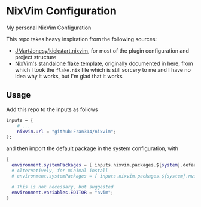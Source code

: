 # NixVim Configuration

My personal NixVim Configuration

This repo takes heavy inspiration from the following sources:

- [JMartJonesy/kickstart.nixvim](https://github.com/JMartJonesy/kickstart.nixvim),
  for most of the plugin configuration and project structure
- [NixVim's standalone flake template](https://github.com/nix-community/nixvim/blob/main/templates/simple/flake.nix),
  originally documented in
  [here](https://nix-community.github.io/nixvim/user-guide/install.html), from
  which I took the `flake.nix` file which is still sorcery to me and I have no
  idea why it works, but I'm glad that it works

## Usage

Add this repo to the inputs as follows

```nix
inputs = {
    # ...
    nixvim.url = "github:Fran314/nixvim";
};
```

and then import the default package in the system configuration, with

```nix
{
  environment.systemPackages = [ inputs.nixvim.packages.${system}.default ];
  # Alternatively, for minimal install
  # environment.systemPackages = [ inputs.nixvim.packages.${system}.nvim-minimal ];

  # This is not necessary, but suggested
  environment.variables.EDITOR = "nvim";
}
```
